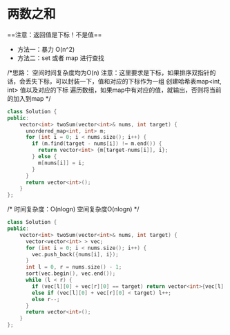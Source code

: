 <!--
 * @Descripttion: 
 * @version: 0.1
 * @Author: Mengbw
 * @Date: 2021-05-16 22:58:47
 * @LastEditors: Mengbw
 * @LastEditTime: 2021-05-16 22:59:13
-->
# 两数之和
==注意：返回值是下标！不是值==

- 方法一：暴力 O(n^2)
- 方法二：set 或者 map 进行查找

/*思路：
空间时间复杂度均为O(n)
注意：这里要求是下标，如果排序双指针的话，会丢失下标，可以封装一下，值和对应的下标作为一组
创建哈希表map<int, int> 值以及对应的下标
遍历数组，如果map中有对应的值，就输出，否则将当前的加入到map
*/
```c++
class Solution {
public:
    vector<int> twoSum(vector<int>& nums, int target) {
      unordered_map<int, int> m;
      for (int i = 0; i < nums.size(); i++) {
        if (m.find(target - nums[i]) != m.end()) {
          return vector<int> {m[target-nums[i]], i};
        } else {
          m[nums[i]] = i;
        }
      }
      return vector<int>();
    }
};
```

/*
时间复杂度：O(nlogn)  空间复杂度O(nlogn)
*/
```C++
class Solution {
public:
    vector<int> twoSum(vector<int>& nums, int target) {
      vector<vector<int> > vec;
      for (int i = 0; i < nums.size(); i++) {
        vec.push_back({nums[i], i});
      }
      int l = 0, r = nums.size() - 1;
      sort(vec.begin(), vec.end());
      while (l < r) {
        if (vec[l][0] + vec[r][0] == target) return vector<int>{vec[l][1], vec[r][1]};
        else if (vec[l][0] + vec[r][0] < target) l++;
        else r--;
      }
      return vector<int>();
    }
};
```